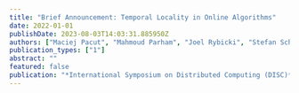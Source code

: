 ```yaml
---
title: "Brief Announcement: Temporal Locality in Online Algorithms"
date: 2022-01-01
publishDate: 2023-08-03T14:03:31.885950Z
authors: ["Maciej Pacut", "Mahmoud Parham", "Joel Rybicki", "Stefan Schmid", "Jukka Suomela", "Aleksandr Tereshchenko"]
publication_types: ["1"]
abstract: ""
featured: false
publication: "*International Symposium on Distributed Computing (DISC)*"
---
```


